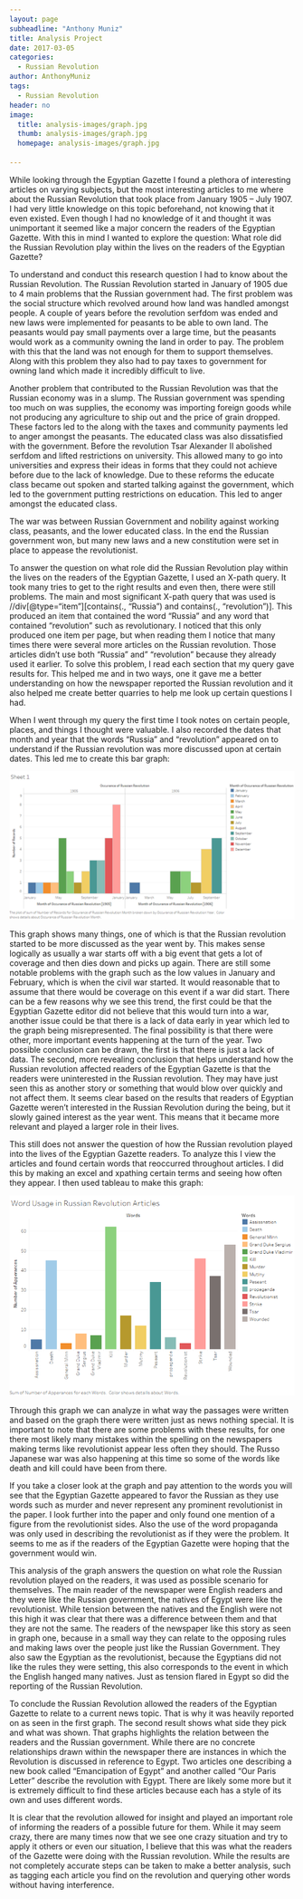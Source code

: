 ```yaml
---
layout: page
subheadline: "Anthony Muniz"
title: Analysis Project
date: 2017-03-05
categories:
  - Russian Revolution
author: AnthonyMuniz
tags:
  - Russian Revolution
header: no
image:
  title: analysis-images/graph.jpg
  thumb: analysis-images/graph.jpg
  homepage: analysis-images/graph.jpg

---
```

While looking through the Egyptian Gazette I found a plethora of interesting articles on varying subjects, but the most interesting articles to me where about the Russian Revolution that took place from January 1905 – July 1907. I had very little knowledge on this topic beforehand, not knowing that it even existed. Even though I had no knowledge of it and thought it was unimportant it seemed like a major concern the readers of the Egyptian Gazette. With this in mind I wanted to explore the question: What role did the Russian Revolution play within the lives on the readers of the Egyptian Gazette?

To understand and conduct this research question I had to know about the Russian Revolution. The Russian Revolution started in January of 1905 due to 4 main problems that the Russian government had. The first problem was the social structure which revolved around how land was handled amongst people. A couple of years before the revolution serfdom was ended and new laws were implemented for peasants to be able to own land. The peasants would pay small payments over a large time, but the peasants would work as a community owning the land in order to pay. The problem with this that the land was not enough for them to support themselves. Along with this problem they also had to pay taxes to government for owning land which made it incredibly difficult to live.

Another problem that contributed to the Russian Revolution was that the Russian economy was in a slump. The Russian government was spending too much on was supplies, the economy was importing foreign goods while not producing any agriculture to ship out and the price of grain dropped. These factors led to the along with the taxes and community payments led to anger amongst the peasants.
The educated class was also dissatisfied with the government. Before the revolution Tsar Alexander II abolished serfdom and lifted restrictions on university. This allowed many to go into universities and express their ideas in forms that they could not achieve before due to the lack of knowledge. Due to these reforms the educate class became out spoken and started talking against the government, which led to the government putting restrictions on education. This led to anger amongst the educated class.

The war was between Russian Government and nobility against working class, peasants, and the lower educated class. In the end the Russian government won, but many new laws and a new constitution were set in place to appease the revolutionist.  

To answer the question on what role did the Russian Revolution play within the lives on the readers of the Egyptian Gazette, I used an X-path query. It took many tries to get to the right results and even then, there were still problems. The main and most significant X-path query that was used is //div[@type=“item”][contains(., “Russia”) and contains(., “revolution”)]. This produced an item that contained the word “Russia” and any word that contained “revolution” such as revolutionary. I noticed that this only produced one item per page, but when reading them I notice that many times there were several more articles on the Russian revolution. Those articles didn’t use both “Russia” and” “revolution” because they already used it earlier. To solve this problem, I read each section that my query gave results for. This helped me and in two ways, one it gave me a better understanding on how the newspaper reported the Russian revolution and it also helped me create better quarries to help me look up certain questions I had.

When I went through my query the first time I took notes on certain people, places, and things I thought were valuable. I also recorded the dates that month and year that the words “Russia” and “revolution” appeared on to understand if the Russian revolution was more discussed upon at certain dates. This led me to create this bar graph:

![Graph of the occurrences of Russian Revolution]( Graph-of-occurrences.png)

This graph shows many things, one of which is that the Russian revolution started to be more discussed as the year went by. This makes sense logically as usually a war starts off with a big event that gets a lot of coverage and then dies down and picks up again. There are still some notable problems with the graph such as the low values in January and February, which is when the civil war started. It would reasonable that to assume that there would be coverage on this event if a war did start. There can be a few reasons why we see this trend, the first could be that the Egyptian Gazette editor did not believe that this would turn into a war, another issue could be that there is a lack of data early in year which led to the graph being misrepresented. The final possibility is that there were other, more important events happening at the turn of the year.
Two possible conclusion can be drawn, the first is that there is just a lack of data. The second, more revealing conclusion that helps understand how the Russian revolution affected readers of the Egyptian Gazette is that the readers were uninterested in the Russian revolution. They may have just seen this as another story or something that would blow over quickly and not affect them. It seems clear based on the results that readers of Egyptian Gazette weren’t interested in the Russian Revolution during the being, but it slowly gained interest as the year went. This means that it became more relevant and played a larger role in their lives.

This still does not answer the question of how the Russian revolution played into the lives of the Egyptian Gazette readers. To analyze this I view the articles and found certain words that reoccurred throughout articles. I did this by making an excel and xpathing certain terms and seeing how often they appear. I then used tableau to make this graph:

![Word Usage Graph](Word-usage.png)

Through this graph we can analyze in what way the passages were written and based on the graph there were written just as news nothing special. It is important to note that there are some problems with these results, for one there most likely many mistakes within the spelling on the newspapers making terms like revolutionist appear less often they should. The Russo Japanese war was also happening at this time so some of the words like death and kill could have been from there.

If you take a closer look at the graph and pay attention to the words you will see that the Egyptian Gazette appeared to favor the Russian as they use words such as murder and never represent any prominent revolutionist in the paper. I look further into the paper and only found one mention of a figure from the revolutionist sides. Also the use of the word propaganda was only used in describing the revolutionist as if they were the problem. It seems to me as if the readers of the Egyptian Gazette were hoping that the government would win.

This analysis of the graph answers the question on what role the Russian revolution played on the readers, it was used as possible scenario for themselves. The main reader of the newspaper were English readers and they were like the Russian government, the natives of Egypt were like the revolutionist. While tension between the natives and the English were not this high it was clear that there was a difference between them and that they are not the same. The readers of the newspaper like this story as seen in graph one, because in a small way they can relate to the opposing rules and making laws over the people just like the Russian Government. They also saw the Egyptian as the revolutionist, because the Egyptians did not like the rules they were setting, this also corresponds to the event in which the English hanged many natives. Just as tension flared in Egypt so did the reporting of the Russian Revolution.

To conclude the Russian Revolution allowed the readers of the Egyptian Gazette to relate to a current news topic. That is why it was heavily reported on as seen in the first graph. The second result shows what side they pick and what was shown. That graphs highlights the relation between the readers and the Russian government. While there are no concrete relationships drawn within the newspaper there are instances in which the Revolution is discussed in reference to Egypt. Two articles one describing a new book called “Emancipation of Egypt” and another called “Our Paris Letter” describe the revolution with Egypt. There are likely some more but it is extremely difficult to find these articles because each has a style of its own and uses different words.

It is clear that the revolution allowed for insight and played an important role of informing the readers of a possible future for them. While it may seem crazy, there are many times now that we see one crazy situation and try to apply it others or even our situation, I believe that this was what the readers of the Gazette were doing with the Russian revolution. While the results are not completely accurate steps can be taken to make a better analysis, such as tagging each article you find on the revolution and querying other words without having interference.
